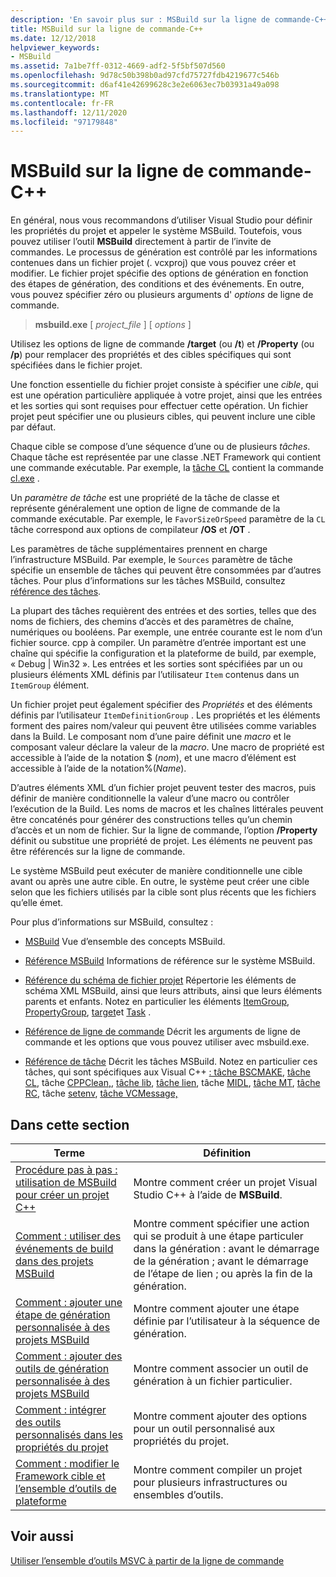 ```yaml
---
description: 'En savoir plus sur : MSBuild sur la ligne de commande-C++'
title: MSBuild sur la ligne de commande-C++
ms.date: 12/12/2018
helpviewer_keywords:
- MSBuild
ms.assetid: 7a1be7ff-0312-4669-adf2-5f5bf507d560
ms.openlocfilehash: 9d78c50b398b0ad97cfd75727fdb4219677c546b
ms.sourcegitcommit: d6af41e42699628c3e2e6063ec7b03931a49a098
ms.translationtype: MT
ms.contentlocale: fr-FR
ms.lasthandoff: 12/11/2020
ms.locfileid: "97179848"
---
```

# <a name="msbuild-on-the-command-line---c"></a>MSBuild sur la ligne de commande-C++

En général, nous vous recommandons d’utiliser Visual Studio pour définir les propriétés du projet et appeler le système MSBuild. Toutefois, vous pouvez utiliser l’outil **MSBuild** directement à partir de l’invite de commandes. Le processus de génération est contrôlé par les informations contenues dans un fichier projet (. vcxproj) que vous pouvez créer et modifier. Le fichier projet spécifie des options de génération en fonction des étapes de génération, des conditions et des événements. En outre, vous pouvez spécifier zéro ou plusieurs arguments d' *options* de ligne de commande.

> **msbuild.exe** [ *project_file* ] [ *options* ]

Utilisez les options de ligne de commande **/target** (ou **/t**) et **/Property** (ou **/p**) pour remplacer des propriétés et des cibles spécifiques qui sont spécifiées dans le fichier projet.

Une fonction essentielle du fichier projet consiste à spécifier une *cible*, qui est une opération particulière appliquée à votre projet, ainsi que les entrées et les sorties qui sont requises pour effectuer cette opération. Un fichier projet peut spécifier une ou plusieurs cibles, qui peuvent inclure une cible par défaut.

Chaque cible se compose d’une séquence d’une ou de plusieurs *tâches*. Chaque tâche est représentée par une classe .NET Framework qui contient une commande exécutable. Par exemple, la [tâche CL](/visualstudio/msbuild/cl-task) contient la commande [cl.exe](reference/compiling-a-c-cpp-program.md) .

Un *paramètre de tâche* est une propriété de la tâche de classe et représente généralement une option de ligne de commande de la commande exécutable. Par exemple, le `FavorSizeOrSpeed` paramètre de la `CL` tâche correspond aux options de compilateur **/OS** et **/OT** .

Les paramètres de tâche supplémentaires prennent en charge l’infrastructure MSBuild. Par exemple, le `Sources` paramètre de tâche spécifie un ensemble de tâches qui peuvent être consommées par d’autres tâches. Pour plus d’informations sur les tâches MSBuild, consultez [référence des tâches](/visualstudio/msbuild/msbuild-task-reference).

La plupart des tâches requièrent des entrées et des sorties, telles que des noms de fichiers, des chemins d’accès et des paramètres de chaîne, numériques ou booléens. Par exemple, une entrée courante est le nom d’un fichier source. cpp à compiler. Un paramètre d’entrée important est une chaîne qui spécifie la configuration et la plateforme de build, par exemple, « Debug \| Win32 ». Les entrées et les sorties sont spécifiées par un ou plusieurs éléments XML définis par l’utilisateur `Item` contenus dans un `ItemGroup` élément.

Un fichier projet peut également spécifier des *Propriétés* et des éléments définis par l’utilisateur `ItemDefinitionGroup` . Les propriétés et les éléments forment des paires nom/valeur qui peuvent être utilisées comme variables dans la Build. Le composant nom d’une paire définit une *macro* et le composant valeur déclare la valeur de la *macro*. Une macro de propriété est accessible à l’aide de la notation $ (*nom*), et une macro d’élément est accessible à l’aide de la notation%(*Name*).

D’autres éléments XML d’un fichier projet peuvent tester des macros, puis définir de manière conditionnelle la valeur d’une macro ou contrôler l’exécution de la Build. Les noms de macros et les chaînes littérales peuvent être concaténés pour générer des constructions telles qu’un chemin d’accès et un nom de fichier. Sur la ligne de commande, l’option **/Property** définit ou substitue une propriété de projet. Les éléments ne peuvent pas être référencés sur la ligne de commande.

Le système MSBuild peut exécuter de manière conditionnelle une cible avant ou après une autre cible. En outre, le système peut créer une cible selon que les fichiers utilisés par la cible sont plus récents que les fichiers qu’elle émet.

Pour plus d’informations sur MSBuild, consultez :

- [MSBuild](/visualstudio/msbuild/msbuild) Vue d’ensemble des concepts MSBuild.

- [Référence MSBuild](/visualstudio/msbuild/msbuild-reference) Informations de référence sur le système MSBuild.

- [Référence du schéma de fichier projet](/visualstudio/msbuild/msbuild-project-file-schema-reference) Répertorie les éléments de schéma XML MSBuild, ainsi que leurs attributs, ainsi que leurs éléments parents et enfants. Notez en particulier les éléments [ItemGroup](/visualstudio/msbuild/itemgroup-element-msbuild), [PropertyGroup](/visualstudio/msbuild/propertygroup-element-msbuild), [target](/visualstudio/msbuild/target-element-msbuild)et [Task](/visualstudio/msbuild/task-element-msbuild) .

- [Référence de ligne de commande](/visualstudio/msbuild/msbuild-command-line-reference) Décrit les arguments de ligne de commande et les options que vous pouvez utiliser avec msbuild.exe.

- [Référence de tâche](/visualstudio/msbuild/msbuild-task-reference) Décrit les tâches MSBuild. Notez en particulier ces tâches, qui sont spécifiques aux Visual C++ [: tâche BSCMAKE](/visualstudio/msbuild/bscmake-task), [tâche CL](/visualstudio/msbuild/cl-task), tâche [CPPClean,](/visualstudio/msbuild/cppclean-task), [tâche lib](/visualstudio/msbuild/lib-task), [tâche lien](/visualstudio/msbuild/link-task), tâche [MIDL](/visualstudio/msbuild/midl-task), [tâche MT](/visualstudio/msbuild/mt-task), [tâche RC](/visualstudio/msbuild/rc-task), tâche [setenv](/visualstudio/msbuild/setenv-task), [tâche VCMessage,](/visualstudio/msbuild/vcmessage-task)

## <a name="in-this-section"></a>Dans cette section

|Terme|Définition|
|----------|----------------|
|[Procédure pas à pas : utilisation de MSBuild pour créer un projet C++](walkthrough-using-msbuild-to-create-a-visual-cpp-project.md)|Montre comment créer un projet Visual Studio C++ à l’aide de **MSBuild**.|
|[Comment : utiliser des événements de build dans des projets MSBuild](how-to-use-build-events-in-msbuild-projects.md)|Montre comment spécifier une action qui se produit à une étape particuler dans la génération : avant le démarrage de la génération ; avant le démarrage de l’étape de lien ; ou après la fin de la génération.|
|[Comment : ajouter une étape de génération personnalisée à des projets MSBuild](how-to-add-a-custom-build-step-to-msbuild-projects.md)|Montre comment ajouter une étape définie par l’utilisateur à la séquence de génération.|
|[Comment : ajouter des outils de génération personnalisée à des projets MSBuild](how-to-add-custom-build-tools-to-msbuild-projects.md)|Montre comment associer un outil de génération à un fichier particulier.|
|[Comment : intégrer des outils personnalisés dans les propriétés du projet](how-to-integrate-custom-tools-into-the-project-properties.md)|Montre comment ajouter des options pour un outil personnalisé aux propriétés du projet.|
|[Comment : modifier le Framework cible et l’ensemble d’outils de plateforme](how-to-modify-the-target-framework-and-platform-toolset.md)|Montre comment compiler un projet pour plusieurs infrastructures ou ensembles d’outils.|

## <a name="see-also"></a>Voir aussi

[Utiliser l’ensemble d’outils MSVC à partir de la ligne de commande](building-on-the-command-line.md)
